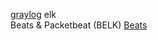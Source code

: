 [graylog](https://github.com/Graylog2/graylog2-server)
elk  
Beats & Packetbeat (BELK)
[Beats](https://github.com/elastic/beats)